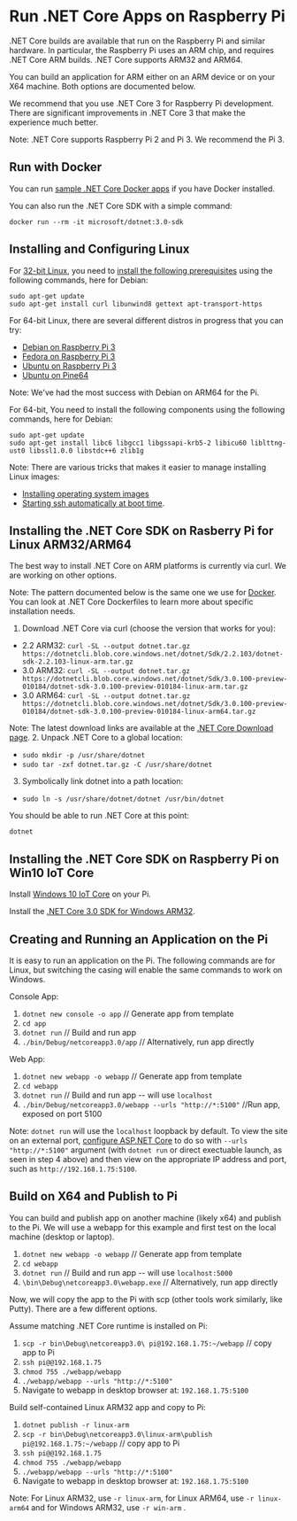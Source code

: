 # Run .NET Core Apps on Raspberry Pi

.NET Core builds are available that run on the Raspberry Pi and similar hardware. In particular, the Raspberry Pi uses an ARM chip, and requires .NET Core ARM builds. .NET Core supports ARM32 and ARM64.

You can build an application for ARM either on an ARM device or on your X64 machine. Both options are documented below.

We recommend that you use .NET Core 3 for Raspberry Pi development. There are significant improvements in .NET Core 3 that make the experience much better.

Note: .NET Core supports Raspberry Pi 2 and Pi 3. We recommend the Pi 3.

## Run with Docker

You can run [sample .NET Core Docker apps](https://github.com/dotnet/dotnet-docker/blob/master/samples/README.md) if you have Docker installed. 

You can also run the .NET Core SDK with a simple command:

```console
docker run --rm -it microsoft/dotnet:3.0-sdk
```

## Installing and Configuring Linux

For [32-bit Linux](https://www.raspberrypi.org/downloads/raspbian/), you need to [install the following prerequisites](https://docs.microsoft.com/en-us/dotnet/core/linux-prerequisites?tabs=netcore2x#install-net-core-for-debian-8-or-debian-9-64-bit) using the following commands, here for Debian:

```console
sudo apt-get update
sudo apt-get install curl libunwind8 gettext apt-transport-https
```

For 64-bit Linux, there are several different distros in progress that you can try:

* [Debian on Raspberry Pi 3](https://github.com/Debian/raspi3-image-spec)
* [Fedora on Raspberry Pi 3](https://fedoraproject.org/wiki/Architectures/ARM/Raspberry_Pi#Raspberry_Pi_3_aarch64_support)
* [Ubuntu on Raspberry Pi 3](https://wiki.ubuntu.com/ARM/RaspberryPi#arm64)
* [Ubuntu on Pine64](http://wiki.pine64.org/index.php/Pine_A64_Software_Release#Xenial_Mate)

Note: We've had the most success with Debian on ARM64 for the Pi.

For 64-bit, You need to install the following components using the following commands, here for Debian:

```console
sudo apt-get update
sudo apt-get install libc6 libgcc1 libgssapi-krb5-2 libicu60 liblttng-ust0 libssl1.0.0 libstdc++6 zlib1g
``` 

Note: There are various tricks that makes it easier to manage installing Linux images:

* [Installing operating system images](https://www.raspberrypi.org/documentation/installation/installing-images/README.md)
* [Starting ssh automatically at boot time](https://raspberrypi.stackexchange.com/questions/1747/starting-ssh-automatically-at-boot-time).

## Installing the .NET Core SDK on Rasberry Pi for Linux ARM32/ARM64

The best way to install .NET Core on ARM platforms is currently via curl. We are working on other options.

Note: The pattern documented below is the same one we use for [Docker](https://github.com/dotnet/dotnet-docker). You can look at .NET Core Dockerfiles to learn more about specific installation needs.

1. Download .NET Core via curl (choose the version that works for you):
  * 2.2 ARM32: `curl -SL --output dotnet.tar.gz https://dotnetcli.blob.core.windows.net/dotnet/Sdk/2.2.103/dotnet-sdk-2.2.103-linux-arm.tar.gz`
  * 3.0 ARM32: `curl -SL --output dotnet.tar.gz https://dotnetcli.blob.core.windows.net/dotnet/Sdk/3.0.100-preview-010184/dotnet-sdk-3.0.100-preview-010184-linux-arm.tar.gz`
  * 3.0 ARM64: `curl -SL --output dotnet.tar.gz https://dotnetcli.blob.core.windows.net/dotnet/Sdk/3.0.100-preview-010184/dotnet-sdk-3.0.100-preview-010184-linux-arm64.tar.gz`

  Note: The latest download links are available at the [.NET Core Download page](https://dotnet.microsoft.com/download/archives).
2. Unpack .NET Core to a global location:
  * `sudo mkdir -p /usr/share/dotnet`
  * `sudo tar -zxf dotnet.tar.gz -C /usr/share/dotnet`
3. Symbolically link dotnet into a path location:
  * `sudo ln -s /usr/share/dotnet/dotnet /usr/bin/dotnet`

You should be able to run .NET Core at this point:

```console
dotnet
```

## Installing the .NET Core SDK on Raspberry Pi on Win10 IoT Core

Install [Windows 10 IoT Core](https://docs.microsoft.com/en-us/windows/iot-core/getstarted) on your Pi.

Install the [.NET Core 3.0 SDK for Windows ARM32](https://dotnet.microsoft.com/download/dotnet-core/3.0).

## Creating and Running an Application on the Pi

It is easy to run an application on the Pi. The following commands are for Linux, but switching the casing will enable the same commands to work on Windows.

Console App:

1. `dotnet new console -o app` // Generate app from template
2. `cd app`
3. `dotnet run` // Build and run app
4. `./bin/Debug/netcoreapp3.0/app` // Alternatively, run app directly

Web App:

1. `dotnet new webapp -o webapp` // Generate app from template
2. `cd webapp`
3. `dotnet run` // Build and run app -- will use `localhost`
4. `./bin/Debug/netcoreapp3.0/webapp --urls "http://*:5100"` //Run app, exposed on port 5100

Note: `dotnet run` will use the `localhost` loopback by default. To view the site on an external port, [configure ASP.NET Core](https://docs.microsoft.com/aspnet/core/fundamentals/host/web-host?view=aspnetcore-2.1#server-urls) to do so with `--urls "http://*:5100"` argument (with `dotnet run` or direct exectuable launch, as seen in step 4 above) and then view on the appropriate IP address and port, such as `http://192.168.1.75:5100`.

## Build on X64 and Publish to Pi

You can build and publish app on another machine (likely x64) and publish to the Pi. We will use a webapp for this example and first test on the local machine (desktop or laptop).

1. `dotnet new webapp -o webapp` // Generate app from template
2. `cd webapp`
3. `dotnet run` // Build and run app -- will use `localhost:5000`
4. `\bin\Debug\netcoreapp3.0\webapp.exe` // Alternatively, run app directly

Now, we will copy the app to the Pi with scp (other tools work similarly, like Putty). There are a few different options.

Assume matching .NET Core runtime is installed on Pi:

1. `scp -r bin\Debug\netcoreapp3.0\ pi@192.168.1.75:~/webapp` // copy app to Pi
2. `ssh pi@@192.168.1.75`
3. `chmod 755 ./webapp/webapp`
4. `./webapp/webapp --urls "http://*:5100"`
5. Navigate to webapp in desktop browser at: `192.168.1.75:5100`

Build self-contained Linux ARM32 app and copy to Pi:

1. `dotnet publish -r linux-arm`
2. `scp -r bin\Debug\netcoreapp3.0\linux-arm\publish pi@192.168.1.75:~/webapp` // copy app to Pi
3. `ssh pi@@192.168.1.75`
4. `chmod 755 ./webapp/webapp`
5. `./webapp/webapp --urls "http://*:5100"`
6. Navigate to webapp in desktop browser at: `192.168.1.75:5100`

Note: For Linux ARM32, use `-r linux-arm`, for  Linux ARM64, use `-r linux-arm64` and for Windows ARM32, use `-r win-arm` .
